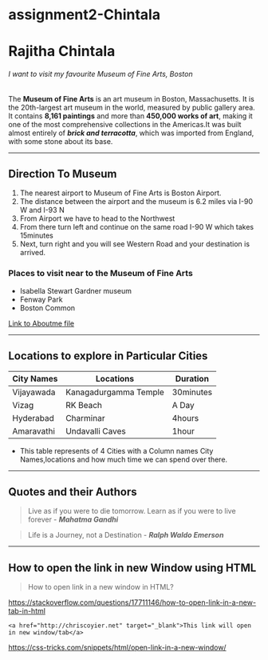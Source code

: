 # assignment2-Chintala

# Rajitha Chintala
###### I want to visit my favourite Museum of Fine Arts, Boston

The **Museum of Fine Arts** is an art museum in Boston, Massachusetts. It is the 20th-largest art museum in the world, measured by public gallery area. It contains **8,161 paintings** and more than **450,000 works of art**, making it one of the most comprehensive collections in the Americas.It was built almost entirely of ***brick and terracotta***, which was imported from England, with some stone about its base.

---

## Direction To Museum
1. The nearest airport to Museum of Fine Arts is Boston Airport.
2. The distance between the airport and the museum is 6.2 miles via I-90 W and I-93 N
3. From Airport we have to head to the Northwest 
4. From there turn left and continue on the same road I-90 W which takes 15minutes
5. Next, turn right and you will see Western Road and your destination is arrived.
### Places to visit near to the Museum of Fine Arts
* Isabella Stewart Gardner museum
* Fenway Park
* Boston Common

[Link to Aboutme file](AboutMe.md)

---

## Locations to explore in Particular Cities

|City Names| Locations |Duration|
|    ---   |    ---    |  ---   |
|Vijayawada|Kanagadurgamma Temple|30minutes|
|Vizag     |RK Beach   |  A Day |
|Hyderabad |Charminar  |  4hours|
|Amaravathi|Undavalli Caves|1hour|
* This table represents of 4 Cities with a Column names City Names,locations and how much time we can spend over there.

---

## Quotes and their Authors

> Live as if you were to die tomorrow. Learn as if you were to live forever - ***Mahatma Gandhi***

> Life is a Journey, not a Destination - ***Ralph Waldo Emerson***

---

## How to open the link in new Window using HTML

> How to open link in a new window in HTML?

<https://stackoverflow.com/questions/17711146/how-to-open-link-in-a-new-tab-in-html>

```
<a href="http://chriscoyier.net" target="_blank">This link will open in new window/tab</a>
```

<https://css-tricks.com/snippets/html/open-link-in-a-new-window/>

